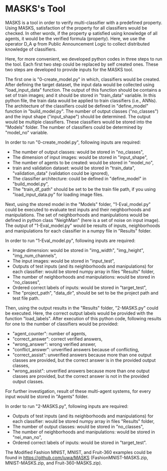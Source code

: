 # MASKS's Tool
MASKS is a tool in order to verify multi-classifier with a predefined property. Using MASKS, satisfaction of the property for all classifiers would be checked. In other words, if the property φ satisfied using knowledge of all agents, it would be the verified formula (property). Here, we use the operator D_A φ from Public Announcement Logic to collect distributed knowledge of classifiers. 

Here, for more convenient, we developed python codes in three steps to run the tool. Each first two step could be replaced by self created ones. These two steps are developed to provide inputs for the MASKS tool. 

The first one is "0-create_model.py" in which, classifiers would be created. After defining the target dataset, the input data would be collected using "load_input_data" function. The output of this function should be contains a set of train images; and it should be stored in "train_data" variable. In this python file, the train data would be applied to train classifiers (i.e.,  ANNs). The architecture of the classifiers could be defined in "define_model" function in "build_model.py". The number of output classes ("no_classes") and the input shape ("input_shape") should be determined. The output would be multiple classifiers. These classifiers would be stored into the "Models" folder. The number of classifiers could be determined by "model_no" variable.


In order to run "0-create_model.py", following inputs are required:
* The number of output classes: would be stored in "no_classes",
* The dimension of input images: would be stored in "input_shape",
* The number of agents to be created: would be stored in "model_no",
* train and validation dataset: would be stored in "train_data", "validation_data" (validation could be ignored),
* The classifier architecture: could be defined in "define_model" in "build_model.py",
* The "train_df_path" should be set to be the train file path, if you using "load_input_data.py" for loading image files.



Next, using the stored model in the "Models" folder, "1-Eval_model.py" could be executed to evaluate test inputs and their neighborhoods and manipulations. The set of neighborhoods and manipulations would be defined in python class "NeighMan" (here is a set of noise on input image). The output of "1-Eval_model.py" would be results of inputs, neighborhoods and manipulations  for each classifier in a numpy file in "Results" folder.


In order to run "1-Eval_model.py", following inputs are required:
* Image dimension:  would be stored in "img_width", "img_height", "img_num_channels",
* The input images: would be stored in "input_test",
* Outputs of test inputs (and its neighborhoods and manipulations) for each classifier: would be stored numpy array in files "Results" folder,
* The number of neighborhoods and manipulations: would be stored in "no_classes",
* Ordered correct labels of inputs: would be stored in "target_test",
* The "project_path", "data_dir",  should be set to be the project path and test file path.


Then, using the output results in the "Results" folder, "2-MASKS.py" could be executed. Here, the correct output labels would be provided with the function "load_labels". After execution of this python code, following results for one to the number of classifiers would be provided:

* "agent_counter": number of agents,
* "correct_answer": correct verified answers,
* "wrong_answer": wrong verified answer,
* "conflict_answer": unverified answers because of conflicting,
* "correct_assist": unverified answers because more than one output classes are provided, but the correct answer is in the provided output classes,
* "wrong_assist":  unverified answers because more than one output classes are provided, but the correct answer is not in the provided output classes.

For further investigation, result of these multi-agent systems, for every input would be stored in "Agents" folder.


In order to run "2-MASKS.py", following inputs are required:
* Outputs of test inputs (and its neighborhoods and manipulations) for each classifier: would be stored numpy array in files "Results" folder,
* The number of output classes: would be stored in "no_classes",
* The number of neighborhoods and manipulations: would be stored in "nei_man_no",
* Ordered correct labels of inputs: would be stored in "target_test".

The Modified Fashion MNIST, MNIST, and Fruit-360 examples could be found in https://github.com/iuwa/MASKS (FashionMNIST-MASKS.zip, MNIST-MASKS.zip, and Fruit-360-MASKS.zip).
